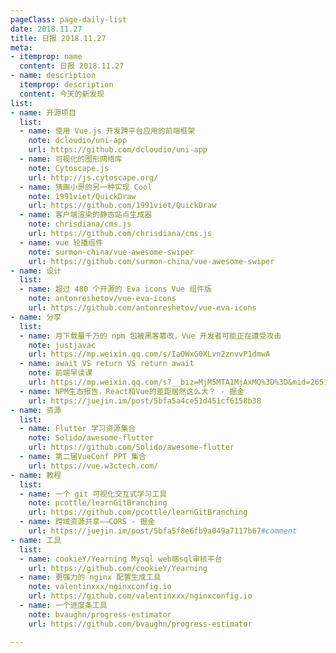 ```yaml
---
pageClass: page-daily-list
date: 2018.11.27
title: 日报 2018.11.27
meta:
- itemprop: name
  content: 日报 2018.11.27
- name: description
  itemprop: description
  content: 今天的新发现
list:
- name: 开源项目
  list:
  - name: 使用 Vue.js 开发跨平台应用的前端框架
    note: dcloudio/uni-app
    url: https://github.com/dcloudio/uni-app
  - name: 可视化的图形网络库
    note: Cytoscape.js
    url: http://js.cytoscape.org/
  - name: 猜画小哥的另一种实现 Cool
    note: 1991viet/QuickDraw
    url: https://github.com/1991viet/QuickDraw
  - name: 客户端渲染的静态站点生成器
    note: chrisdiana/cms.js
    url: https://github.com/chrisdiana/cms.js
  - name: vue 轮播组件
    note: surmon-china/vue-awesome-swiper
    url: https://github.com/surmon-china/vue-awesome-swiper
- name: 设计
  list:
  - name: 超过 480 个开源的 Eva icons Vue 组件版
    note: antonreshetov/vue-eva-icons
    url: https://github.com/antonreshetov/vue-eva-icons
- name: 分享
  list:
  - name: 月下载量千万的 npm 包被黑客篡改，Vue 开发者可能正在遭受攻击
    note: justjavac
    url: https://mp.weixin.qq.com/s/IaOWxG0XLvn2znvvP1dmwA
  - name: await VS return VS return await
    note: 前端早读课
    url: https://mp.weixin.qq.com/s?__biz=MjM5MTA1MjAxMQ%3D%3D&mid=2651230547&idx=1&sn=d6d47f921962f87649785835b1bd82f1#wechat_redirect
  - name: NPM生态报告，React和Vue的差距居然这么大？ - 掘金
    url: https://juejin.im/post/5bfa5a4ce51d451cf6158b38
- name: 资源
  list:
  - name: Flutter 学习资源集合
    note: Solido/awesome-flutter
    url: https://github.com/Solido/awesome-flutter
  - name: 第二届VueConf PPT 集合
    url: https://vue.w3ctech.com/
- name: 教程
  list:
  - name: 一个 git 可视化交互式学习工具
    note: pcottle/learnGitBranching
    url: https://github.com/pcottle/learnGitBranching
  - name: 跨域资源共享——CORS - 掘金
    url: https://juejin.im/post/5bfa5f8e6fb9a049a7117b67#comment
- name: 工具
  list:
  - name: cookieY/Yearning Mysql web端sql审核平台
    url: https://github.com/cookieY/Yearning
  - name: 更强力的 nginx 配置生成工具
    note: valentinxxx/nginxconfig.io
    url: https://github.com/valentinxxx/nginxconfig.io
  - name: 一个进度条工具
    note: bvaughn/progress-estimator
    url: https://github.com/bvaughn/progress-estimator

---
```


<daily-list v-bind="$page.frontmatter"/>
